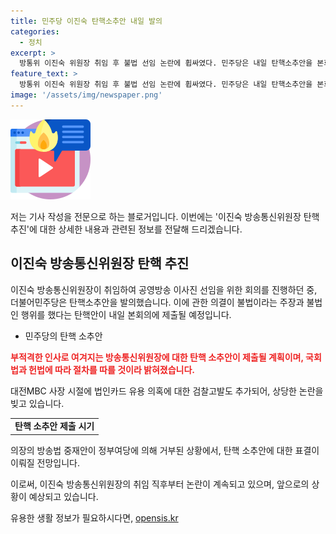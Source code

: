 ```yaml
---
title: 민주당 이진숙 탄핵소추안 내일 발의
categories:
  - 정치
excerpt: >
  방통위 이진숙 위원장 취임 후 불법 선임 논란에 휩싸였다. 민주당은 내일 탄핵소추안을 본회의에 제출할 계획이며, 탄핵안 표결은 모레쯤 예상된다. 이에 따라 이 위원장의 선택과 헌법재판소의 판단이 주목된다. 또한, 대전MBC 사장 시절 법인카드 유용 의혹으로 검찰에 고발되기도 했다. 사안이 계속 발전하고 있으니, 관심이 집중되고 있다.
feature_text: >
  방통위 이진숙 위원장 취임 후 불법 선임 논란에 휩싸였다. 민주당은 내일 탄핵소추안을 본회의에 제출할 계획이며, 탄핵안 표결은 모레쯤 예상된다. 이에 따라 이 위원장의 선택과 헌법재판소의 판단이 주목된다. 또한, 대전MBC 사장 시절 법인카드 유용 의혹으로 검찰에 고발되기도 했다. 사안이 계속 발전하고 있으니, 관심이 집중되고 있다.
image: '/assets/img/newspaper.png'
---
```


<p><img src="/assets/img/news.png" alt="rentncar 속보" /></p>

<p>저는 기사 작성을 전문으로 하는 블로거입니다. 이번에는 '이진숙 방송통신위원장 탄핵 추진'에 대한 상세한 내용과 관련된 정보를 전달해 드리겠습니다.</p>

<h2 data-ke-size="size26">이진숙 방송통신위원장 탄핵 추진</h2>

<p>이진숙 방송통신위원장이 취임하여 공영방송 이사진 선임을 위한 회의를 진행하던 중, 더불어민주당은 탄핵소추안을 발의했습니다. 이에 관한 의결이 불법이라는 주장과 불법인 행위를 했다는 탄핵안이 내일 본회의에 제출될 예정입니다.</p>

<ul>
  <li>민주당의 탄핵 소추안</li>
</ul>

<p><b><span style="color: #ee2323;">부적격한 인사로 여겨지는 방송통신위원장에 대한 탄핵 소추안이 제출될 계획이며, 국회법과 헌법에 따라 절차를 따를 것이라 밝혀졌습니다.</span></b></p>

<p>대전MBC 사장 시절에 법인카드 유용 의혹에 대한 검찰고발도 추가되어, 상당한 논란을 빚고 있습니다.</p>

<table>
  <tr>
    <td style="text-align: center; height: 17px;"><b>탄핵 소추안 제출 시기</b></td>
  </tr>
</table>

<p>의장의 방송법 중재안이 정부여당에 의해 거부된 상황에서, 탄핵 소추안에 대한 표결이 이뤄질 전망입니다.</p>

<p>이로써, 이진숙 방송통신위원장의 취임 직후부터 논란이 계속되고 있으며, 앞으로의 상황이 예상되고 있습니다.</p>
유용한 생활 정보가 필요하시다면, <a href="https://opensis.kr" rel="dofollow">opensis.kr</a>


